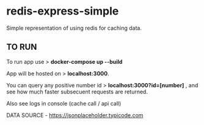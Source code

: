 # redis-express-simple
Simple representation of using redis for caching data.

## TO RUN
To run app use > **docker-compose up --build**

App will be hosted on > **localhost:3000**.

You can query any positive number id > **localhost:3000?id=[number]** , 
and see how much faster subsecuent requests are returned. 

Also see logs in console (cache call / api call)

DATA SOURCE - https://jsonplaceholder.typicode.com
